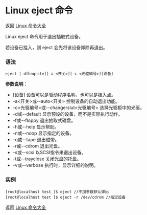 # Linux eject 命令

返回 [Linux 命令大全](https://ahuang007.github.com/Linux-Command)

Linux eject 命令用于退出抽取式设备。

若设备已挂入，则 eject 会先将该设备卸除再退出。

### 语法

```
eject [-dfhnqrstv][-a <开关>][-c <光驱编号>][设备]
```

**参数说明**：

- [设备] 设备可以是驱动程序名称，也可以是挂入点。
- -a<开关>或--auto<开关> 控制设备的自动退出功能。
- -c<光驱编号>或--changerslut<光驱编号> 选择光驱柜中的光驱。
- -d或--default 显示预设的设备，而不是实际执行动作。
- -f或--floppy 退出抽取式磁盘。
- -h或--help 显示帮助。
- -n或--noop 显示指定的设备。
- -q或--tape 退出磁带。
- -r或--cdrom 退出光盘。
- -s或--scsi 以SCSI指令来退出设备。
- -t或--trayclose 关闭光盘的托盘。
- -v或--verbose 执行时，显示详细的说明。

### 实例

```
[root@localhost test ]$ eject //不加参数默认弹出
[root@localhost test ]$ eject -r /dev/cdrom //指定设备
```

返回 [Linux 命令大全](https://ahuang007.github.com/Linux-Command)